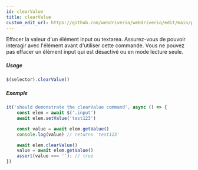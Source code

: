 ```yaml
---
id: clearValue
title: clearValue
custom_edit_url: https://github.com/webdriverio/webdriverio/edit/main/packages/webdriverio/src/commands/element/clearValue.ts
---
```


Effacer la valeur d'un élément input ou textarea. Assurez-vous de pouvoir interagir avec
l'élément avant d'utiliser cette commande. Vous ne pouvez pas effacer un élément input qui est désactivé ou en 
mode lecture seule.

##### Usage

```js
$(selector).clearValue()
```

##### Exemple

```js title="clearValue.js"
it('should demonstrate the clearValue command', async () => {
    const elem = await $('.input')
    await elem.setValue('test123')

    const value = await elem.getValue()
    console.log(value) // returns 'test123'

    await elem.clearValue()
    value = await elem.getValue()
    assert(value === ''); // true
})
```